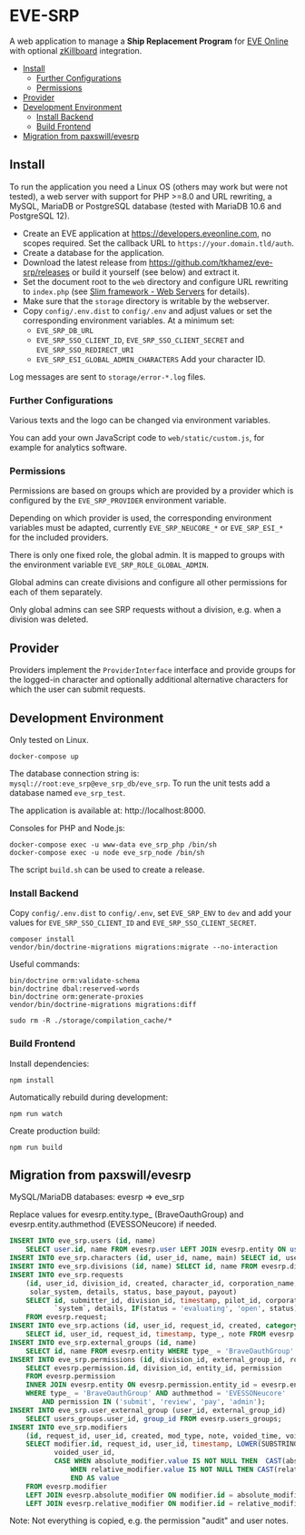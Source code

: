 # EVE-SRP

A web application to manage a **Ship Replacement Program** for [EVE Online](https://www.eveonline.com) 
with optional [zKillboard](https://github.com/zKillboard/zKillboard) integration.

<!-- toc -->

- [Install](#install)
  * [Further Configurations](#further-configurations)
  * [Permissions](#permissions)
- [Provider](#provider)
- [Development Environment](#development-environment)
  * [Install Backend](#install-backend)
  * [Build Frontend](#build-frontend)
- [Migration from paxswill/evesrp](#migration-from-paxswillevesrp)

<!-- tocstop -->

## Install

To run the application you need a Linux OS (others may work but were not tested), a web server with support 
for PHP >=8.0 and URL rewriting, a MySQL, MariaDB or PostgreSQL database (tested with MariaDB 10.6
and PostgreSQL 12).

- Create an EVE application at https://developers.eveonline.com, no scopes required. Set the callback URL to
  `https://your.domain.tld/auth`.
- Create a database for the application.
- Download the latest release from https://github.com/tkhamez/eve-srp/releases or build it yourself (see below) 
  and extract it.
- Set the document root to the `web` directory and configure URL rewriting to `index.php` (see
  [Slim framework - Web Servers](https://www.slimframework.com/docs/v4/start/web-servers.html) for details).
- Make sure that the `storage` directory is writable by the webserver.
- Copy `config/.env.dist` to `config/.env` and adjust values or set the corresponding environment variables. At
  a minimum set:
  - `EVE_SRP_DB_URL`
  - `EVE_SRP_SSO_CLIENT_ID`, `EVE_SRP_SSO_CLIENT_SECRET` and `EVE_SRP_SSO_REDIRECT_URI`
  - `EVE_SRP_ESI_GLOBAL_ADMIN_CHARACTERS` Add your character ID.

Log messages are sent to `storage/error-*.log` files.

### Further Configurations

Various texts and the logo can be changed via environment variables.

You can add your own JavaScript code to `web/static/custom.js`, for example for analytics software.

### Permissions

Permissions are based on groups which are provided by a provider which is configured by the
`EVE_SRP_PROVIDER` environment variable.

Depending on which provider is used, the corresponding environment variables must be adapted, currently 
`EVE_SRP_NEUCORE_*` or `EVE_SRP_ESI_*` for the included providers.

There is only one fixed role, the global admin. It is mapped to groups with the environment variable
`EVE_SRP_ROLE_GLOBAL_ADMIN`.

Global admins can create divisions and configure all other permissions for each of them separately.

Only global admins can see SRP requests without a division, e.g. when a division was deleted.

## Provider

Providers implement the `ProviderInterface` interface and provide groups for the logged-in character and 
optionally additional alternative characters for which the user can submit requests.

## Development Environment

Only tested on Linux.

```
docker-compose up
```

The database connection string is: `mysql://root:eve_srp@eve_srp_db/eve_srp`. To run the unit tests add a
database named `eve_srp_test`.

The application is available at: http://localhost:8000.

Consoles for PHP and Node.js:
```
docker-compose exec -u www-data eve_srp_php /bin/sh
docker-compose exec -u node eve_srp_node /bin/sh
```

The script `build.sh` can be used to create a release.

### Install Backend

Copy `config/.env.dist` to `config/.env`, set `EVE_SRP_ENV` to `dev` and add your values for
`EVE_SRP_SSO_CLIENT_ID` and `EVE_SRP_SSO_CLIENT_SECRET`.

```
composer install
vendor/bin/doctrine-migrations migrations:migrate --no-interaction
```

Useful commands:
```
bin/doctrine orm:validate-schema
bin/doctrine dbal:reserved-words
bin/doctrine orm:generate-proxies
vendor/bin/doctrine-migrations migrations:diff

sudo rm -R ./storage/compilation_cache/*
```

### Build Frontend

Install dependencies:
```
npm install
```

Automatically rebuild during development:
```
npm run watch
```

Create production build:
```
npm run build
```

## Migration from paxswill/evesrp

MySQL/MariaDB databases: evesrp => eve_srp

Replace values for evesrp.entity.type_ (BraveOauthGroup) and evesrp.entity.authmethod (EVESSONeucore) if needed.

```sql
INSERT INTO eve_srp.users (id, name) 
    SELECT user.id, name FROM evesrp.user LEFT JOIN evesrp.entity ON user.id = entity.id;
INSERT INTO eve_srp.characters (id, user_id, name, main) SELECT id, user_id, name, 0 FROM evesrp.pilot;
INSERT INTO eve_srp.divisions (id, name) SELECT id, name FROM evesrp.division;
INSERT INTO eve_srp.requests
    (id, user_id, division_id, created, character_id, corporation_name, alliance_name, ship, kill_time, 
     solar_system, details, status, base_payout, payout)
    SELECT id, submitter_id, division_id, timestamp, pilot_id, corporation, alliance, ship_type, kill_timestamp, 
           `system`, details, IF(status = 'evaluating', 'open', status), base_payout, payout
    FROM evesrp.request;
INSERT INTO eve_srp.actions (id, user_id, request_id, created, category, note)
    SELECT id, user_id, request_id, timestamp, type_, note FROM evesrp.action;
INSERT INTO eve_srp.external_groups (id, name)
    SELECT id, name FROM evesrp.entity WHERE type_ = 'BraveOauthGroup' AND authmethod = 'EVESSONeucore';
INSERT INTO eve_srp.permissions (id, division_id, external_group_id, role_name)
    SELECT evesrp.permission.id, division_id, entity_id, permission
    FROM evesrp.permission
    INNER JOIN evesrp.entity ON evesrp.permission.entity_id = evesrp.entity.id
    WHERE type_ = 'BraveOauthGroup' AND authmethod = 'EVESSONeucore'
        AND permission IN ('submit', 'review', 'pay', 'admin');
INSERT INTO eve_srp.user_external_group (user_id, external_group_id)
    SELECT users_groups.user_id, group_id FROM evesrp.users_groups;
INSERT INTO eve_srp.modifiers 
    (id, request_id, user_id, created, mod_type, note, voided_time, voided_user_id, mod_value)
    SELECT modifier.id, request_id, user_id, timestamp, LOWER(SUBSTRING(_type, 1, 8)), note, voided_timestamp, 
           voided_user_id,
           CASE WHEN absolute_modifier.value IS NOT NULL THEN  CAST(absolute_modifier.value AS SIGNED) 
               WHEN relative_modifier.value IS NOT NULL THEN CAST(relative_modifier.value * 100 AS SIGNED) 
               END AS value
    FROM evesrp.modifier
    LEFT JOIN evesrp.absolute_modifier ON modifier.id = absolute_modifier.id
    LEFT JOIN evesrp.relative_modifier ON modifier.id = relative_modifier.id;
```

Note: Not everything is copied, e.g. the permission "audit" and user notes.

